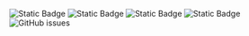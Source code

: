 ![Static Badge](https://img.shields.io/badge/blacklists-60-000000) ![Static Badge](https://img.shields.io/badge/blacklisted-2924964-cc0000) ![Static Badge](https://img.shields.io/badge/whitelisted-2242-00CC00) ![Static Badge](https://img.shields.io/badge/streaming_blacklist-28106-000000) ![GitHub issues](https://img.shields.io/github/issues/fabriziosalmi/blacklists)
